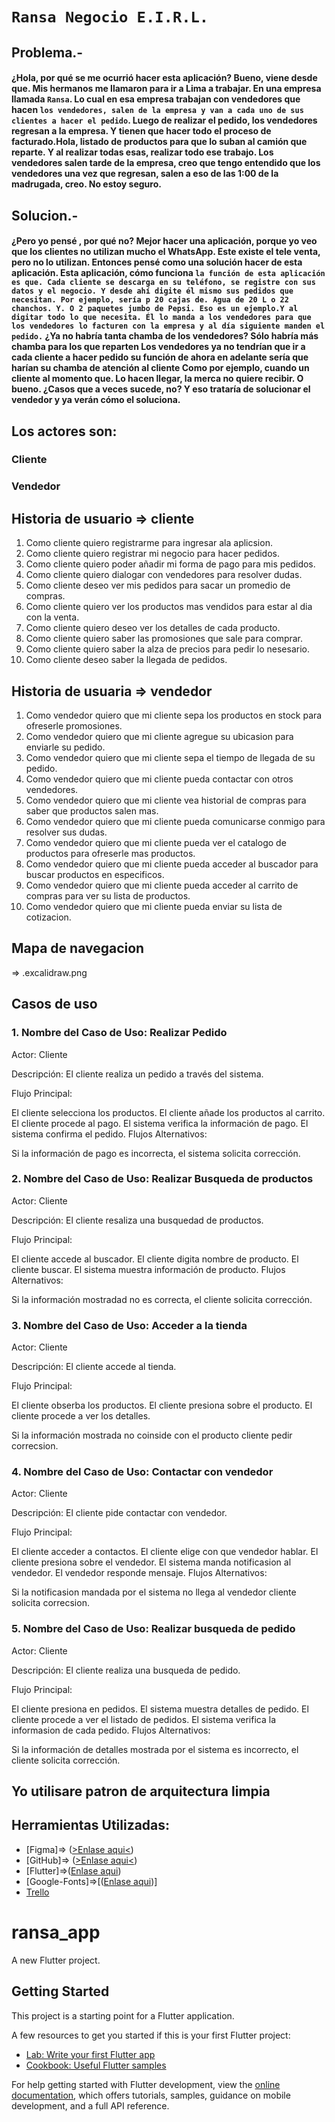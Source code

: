 # `Ransa Negocio E.I.R.L.`
## Problema.-
#### ¿Hola, por qué se me ocurrió hacer esta aplicación? Bueno, viene desde que. Mis hermanos me llamaron para ir a Lima a trabajar. En una empresa llamada `Ransa`. Lo cual en esa empresa trabajan con vendedores que hacen  `los vendedores, salen de la empresa y van a cada uno de sus clientes a hacer el pedido`. Luego de realizar el pedido, los vendedores regresan a la empresa. Y tienen que hacer todo el proceso de facturado.Hola, listado de productos para que lo suban al camión que reparte. Y al realizar todas esas, realizar todo ese trabajo. Los vendedores salen tarde de la empresa, creo que tengo entendido que los vendedores una vez que regresan, salen a eso de las 1:00 de la madrugada, creo. No estoy seguro. 
## Solucion.- 
#### ¿Pero yo pensé , por qué no? Mejor hacer una aplicación, porque yo veo que los clientes no utilizan mucho el WhatsApp. Este existe el tele venta, pero no lo utilizan. Entonces pensé como una solución hacer de esta aplicación. Esta aplicación, cómo funciona `la función de esta aplicación es que. Cada cliente se descarga en su teléfono, se registre con sus datos y el negocio. Y desde ahí digite él mismo sus pedidos que necesitan. Por ejemplo, sería p 20 cajas de. Agua de 20 L o 22 chanchos. Y. O 2 paquetes jumbo de Pepsi. Eso es un ejemplo.Y al digitar todo lo que necesita. Él lo manda a los vendedores para que los vendedores lo facturen con la empresa y al día siguiente manden el pedido.` ¿Ya no habría tanta chamba de los vendedores? Sólo habría más chamba para los que reparten Los vendedores ya no tendrían que ir a cada cliente a hacer pedido su función de ahora en adelante sería que harían su chamba de atención al cliente Como por ejemplo, cuando un cliente al momento que. Lo hacen llegar, la merca no quiere recibir. O bueno. ¿Casos que a veces sucede, no? Y eso trataría de solucionar el vendedor y ya verán cómo el soluciona.

## Los actores son:
### Cliente
### Vendedor
## Historia de usuario => cliente
1. Como cliente quiero registrarme para ingresar ala aplicsion.
2. Como cliente quiero registrar mi negocio para hacer pedidos.
3. Como cliente quiero poder añadir mi forma de pago para mis pedidos.
4. Como cliente quiero dialogar con vendedores para resolver dudas.
5. Como cliente deseo ver mis pedidos para sacar un promedio de compras.
6. Como cliente quiero ver los productos mas vendidos para estar al dia con la venta.
7. Como cliente quiero deseo ver los detalles de cada producto.
8. Como cliente quiero saber las promosiones que sale para comprar.
9. Como cliente quiero saber la alza de precios para pedir lo nesesario.
10. Como cliente deseo saber la llegada de pedidos.
## Historia de usuaria => vendedor
1. Como vendedor quiero que mi cliente sepa los productos en stock para ofreserle promosiones.
2. Como vendedor quiero que mi cliente agregue su ubicasion para enviarle su pedido.
3. Como vendedor quiero que mi cliente sepa el tiempo de llegada de su pedido.
4. Como vendedor quiero que mi cliente pueda contactar con otros vendedores.
5. Como vendedor quiero que mi cliente vea historial de compras para saber que productos salen mas.
6. Como vendedor quiero que mi cliente pueda comunicarse conmigo para resolver sus dudas.
7. Como vendedor quiero que mi cliente pueda ver el catalogo de productos para ofreserle mas productos.
8. Como vendedor quiero que mi cliente pueda acceder al buscador para buscar productos en especificos.
9. Como vendedor quiero que mi cliente pueda acceder al carrito de compras para ver su lista de productos.
10. Como vendedor quiero que mi cliente pueda enviar su lista de cotizacion.
## Mapa de navegacion
=> .excalidraw.png
## Casos de uso
### 1. Nombre del Caso de Uso: Realizar Pedido

Actor: Cliente

Descripción: El cliente realiza un pedido a través del sistema.

Flujo Principal:

El cliente selecciona los productos.
El cliente añade los productos al carrito.
El cliente procede al pago.
El sistema verifica la información de pago.
El sistema confirma el pedido.
Flujos Alternativos:

Si la información de pago es incorrecta, el sistema solicita corrección.

### 2. Nombre del Caso de Uso: Realizar Busqueda de productos

Actor: Cliente

Descripción: El cliente resaliza una busquedad de productos.

Flujo Principal:

El cliente accede al buscador.
El cliente digita nombre de producto.
El cliente buscar.
El sistema muestra información de producto.
Flujos Alternativos:

Si la información mostradad no es correcta, el cliente solicita corrección.

### 3. Nombre del Caso de Uso: Acceder a la tienda

Actor: Cliente

Descripción: El cliente accede al tienda.

Flujo Principal:

El cliente obserba los productos.
El cliente presiona sobre el producto.
El cliente procede a ver los detalles.

Si la información mostrada no coinside con el producto cliente pedir correcsion.

### 4. Nombre del Caso de Uso: Contactar con vendedor

Actor: Cliente

Descripción: El cliente pide contactar con vendedor.

Flujo Principal:

El cliente acceder a contactos.
El cliente elige con que vendedor hablar.
El cliente presiona sobre el vendedor.
El sistema manda notificasion al vendedor.
El vendedor responde mensaje.
Flujos Alternativos:

Si la notificasion mandada por el sistema no llega al vendedor cliente solicita correcsion.

### 5. Nombre del Caso de Uso: Realizar busqueda de pedido

Actor: Cliente

Descripción: El cliente realiza una busqueda de pedido.

Flujo Principal:

El cliente presiona en pedidos.
El sistema muestra detalles de pedido.
El cliente procede a ver el listado de pedidos.
El sistema verifica la informasion de cada pedido.
Flujos Alternativos:

Si la información de detalles mostrada por el sistema es incorrecto, el cliente solicita corrección.


## Yo utilisare patron de arquitectura limpia

## Herramientas Utilizadas:
- [Figma]=> ([>Enlase aqui<](https://www.figma.com/design/evfEerLxA57AyKgfaohDQx/Ransa-Negocio-E.I.R.L.?node-id=0-1&t=PiLtZzwahIfSuTeN-1))
- [GitHub]=> ([>Enlase aqui<](https://github.com/Ronald1150/Ransa-Negocio-EIRL.git))
- [Flutter]=>([Enlase aqui](https://flutter.dev/))
- [Google-Fonts]=>[([Enlase aqui](https://fonts.google.com/icons))]
- [Trello]([text](https://trello.com/invite/b/672cc22af5c99f008875173b/ATTIdac63ae5b5f126bdded67a112f399bf0CD616D77/miappransa))
# ransa_app

A new Flutter project.

## Getting Started

This project is a starting point for a Flutter application.

A few resources to get you started if this is your first Flutter project:

- [Lab: Write your first Flutter app](https://docs.flutter.dev/get-started/codelab)
- [Cookbook: Useful Flutter samples](https://docs.flutter.dev/cookbook)

For help getting started with Flutter development, view the
[online documentation](https://docs.flutter.dev/), which offers tutorials,
samples, guidance on mobile development, and a full API reference.
